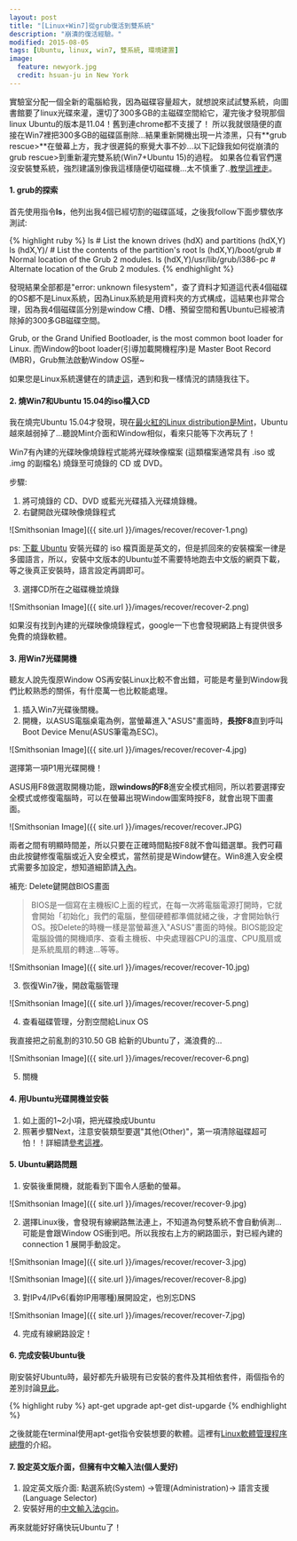 ```yaml
---
layout: post
title: "[Linux+Win7]從grub復活到雙系統"
description: "崩潰的復活經驗。"
modified: 2015-08-05
tags: [Ubuntu, linux, win7, 雙系統, 環境建置]
image:
  feature: newyork.jpg
  credit: hsuan-ju in New York
---
```


實驗室分配一個全新的電腦給我，因為磁碟容量超大，就想說來試試雙系統，向圖書館要了linux光碟來灌，還切了300多GB的主磁碟空間給它，灌完後才發現那個linux Ubuntu的版本是11.04！舊到連chrome都不支援了！ 所以我就很隨便的直接在Win7裡把300多GB的磁碟區刪除...結果重新開機出現一片漆黑，只有**grub rescue>**在螢幕上方，我才很遲鈍的察覺大事不妙...以下記錄我如何從崩潰的grub rescue>到重新灌完雙系統(Win7+Ubuntu 15)的過程。
如果各位看官們還沒安裝雙系統，強烈建議別像我這樣隨便切磁碟機...太不慎重了..<a href="http://iuejeng.blogspot.tw/2012/06/win7ubuntu1204.html">教學這裡走</a>。

#### 1. grub的探索

首先使用指令**ls**，他列出我4個已經切割的磁碟區域，之後我follow下面步驟依序測試:

{% highlight ruby %}
ls                               # List the known drives (hdX) and partitions (hdX,Y)
ls (hdX,Y)/                      # List the contents of the partition's root
ls (hdX,Y)/boot/grub             # Normal location of the Grub 2 modules.
ls (hdX,Y)/usr/lib/grub/i386-pc  # Alternate location of the Grub 2 modules.
{% endhighlight %}

發現結果全部都是"error: unknown filesystem"，查了資料才知道這代表4個磁碟的OS都不是Linux系統，因為Linux系統是用資料夾的方式構成，這結果也非常合理，因為我4個磁碟區分別是window C槽、D槽、預留空間和舊Ubuntu已經被清除掉的300多GB磁碟空間。

Grub, or the Grand Unified Bootloader, is the most common boot loader for Linux.
而Window的boot loader(引導加載開機程序)是 Master Boot Record (MBR)，Grub無法啟動Window OS壓~

如果您是Linux系統還健在的請<a href="http://ubuntuforums.org/showthread.php?t=1599293">走這</a>，遇到和我一樣情況的請隨我往下。

#### 2. 燒Win7和Ubuntu 15.04的iso檔入CD

我在燒完Ubuntu 15.04才發現，現在<a href="http://distrowatch.com/dwres.php?resource=popularity">最火紅的Linux distribution是Mint</a>，Ubuntu越來越弱掉了...聽說Mint介面和Window相似，看來只能等下次再玩了！

Win7有內建的光碟映像燒錄程式能將光碟映像檔案 (這類檔案通常具有 .iso 或 .img 的副檔名) 燒錄至可燒錄的 CD 或 DVD。

步驟:

   1. 將可燒錄的 CD、DVD 或藍光光碟插入光碟燒錄機。
   2. 右鍵開啟光碟映像燒錄程式

![Smithsonian Image]({{ site.url }}/images/recover/recover-1.png)

ps: <a href="http://www.ubuntu.com/desktop/get-ubuntu/download">下載 Ubuntu</a> 安裝光碟的 iso 檔頁面是英文的，但是抓回來的安裝檔案一律是多國語言，所以，安裝中文版本的Ubuntu並不需要特地跑去中文版的網頁下載，等之後真正安裝時，語言設定再調即可。

   3. 選擇CD所在之磁碟機並燒錄

![Smithsonian Image]({{ site.url }}/images/recover/recover-2.png)

如果沒有找到內建的光碟映像燒錄程式，google一下也會發現網路上有提供很多免費的燒錄軟體。

#### 3. 用Win7光碟開機

聽友人說先復原Window OS再安裝Linux比較不會出錯，可能是考量到Window我們比較熟悉的關係，有什麼萬一也比較能處理。

   1. 插入Win7光碟後關機。
   2. 開機，以ASUS電腦桌電為例，當螢幕進入"ASUS"畫面時，**長按F8**直到呼叫 Boot Device Menu(ASUS筆電為ESC)。
 
![Smithsonian Image]({{ site.url }}/images/recover/recover-4.jpg)

選擇第一項P1用光碟開機！

ASUS用F8做選取開機功能，跟**windows的F8**進安全模式相同，所以若要選擇安全模式或修復電腦時，可以在螢幕出現Window圖案時按F8，就會出現下圖畫面。

![Smithsonian Image]({{ site.url }}/images/recover/recover.JPG)

兩者之間有明顯時間差，所以只要在正確時間點按F8就不會叫錯選單。我們可藉由此按鍵修復電腦或近入安全模式，當然前提是Window健在。Win8進入安全模式需要多加設定，想知道細節請<a href="http://terryhung.pixnet.net/blog/post/30269288-%E5%AE%89%E8%A3%9D-win8-%E5%BE%8C%EF%BC%8C%E6%83%B3%E8%A6%81%E9%80%B2%E5%85%A5%E5%AE%89%E5%85%A8%E6%A8%A1%E5%BC%8F%E6%88%96%E4%BB%A5%E5%85%89%E7%A2%9F%E3%80%81%E9%9A%A8">入內</a>。

補充: Delete鍵開啟BIOS畫面

> BIOS是一個寫在主機板IC上面的程式，在每一次將電腦電源打開時，它就會開始「初始化」我們的電腦，整個硬體都準備就緒之後，才會開始執行OS。按Delete的時機一樣是當螢幕進入"ASUS"畫面的時候。BIOS能設定電腦設備的開機順序、查看主機板、中央處理器CPU的溫度、CPU風扇或是系統風扇的轉速…等等。

![Smithsonian Image]({{ site.url }}/images/recover/recover-10.jpg)

   3. 恢復Win7後，開啟電腦管理

![Smithsonian Image]({{ site.url }}/images/recover/recover-5.png)

   4. 查看磁碟管理，分割空間給Linux OS

我直接把之前亂割的310.50 GB 給新的Ubuntu了，滿浪費的...

![Smithsonian Image]({{ site.url }}/images/recover/recover-6.png)

   5. 關機

#### 4. 用Ubuntu光碟開機並安裝

   1. 如上面的1~2小項，把光碟換成Ubuntu
   2. 照著步驟Next，注意安裝類型要選"其他(Other)"，第一項清除磁碟超可怕！！詳細請<a href="http://blog.xuite.net/yh96301/blog/242333268-%E5%AE%89%E8%A3%9DUbuntu+14.04">參考這裡</a>。

#### 5. Ubuntu網路問題

   1. 安裝後重開機，就能看到下圖令人感動的螢幕。
 
![Smithsonian Image]({{ site.url }}/images/recover/recover-9.jpg)

   2. 選擇Linux後，會發現有線網路無法連上，不知道為何雙系統不會自動偵測...可能是會跟Window OS衝到吧。所以我按右上方的網路圖示，對已經內建的connection 1 展開手動設定。

![Smithsonian Image]({{ site.url }}/images/recover/recover-3.jpg)
 
![Smithsonian Image]({{ site.url }}/images/recover/recover-8.jpg)

   3. 對IPv4/IPv6(看妳IP用哪種)展開設定，也別忘DNS

![Smithsonian Image]({{ site.url }}/images/recover/recover-7.jpg)

   4. 完成有線網路設定！

#### 6. 完成安裝Ubuntu後

剛安裝好Ubuntu時，最好都先升級現有已安裝的套件及其相依套件，兩個指令的差別討論<a href="http://www.arthurtoday.com/2014/12/ubuntu-apt-get-upgrade-vs-dist-upgrade.html">見此</a>。

{% highlight ruby %}
apt-get upgrade
apt-get dist-upgarde
{% endhighlight %}

之後就能在terminal使用apt-get指令安裝想要的軟體。這裡有<a href="http://chain.logdown.com/post/179184-linux-software-package-management">Linux軟體管理程序總攬</a>的介紹。

#### 7. 設定英文版介面，但擁有中文輸入法(個人愛好)

   1. 設定英文版介面: 點選系統(System) ->管理(Administration)-> 語言支援(Language Selector)
   2. 安裝好用的<a href="http://blog.xuite.net/yh96301/blog/287374341-Ubuntu+14.04%E5%AE%89%E8%A3%9D%E9%8D%B5%E7%9B%A4%E8%BC%B8%E5%85%A5%E6%B3%95%E7%B3%BB%E7%B5%B1gcin">中文輸入法gcin</a>。


再來就能好好痛快玩Ubuntu了！
